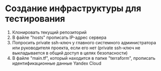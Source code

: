 # Создание инфраструктуры для тестирования
1. Клонировать текущий репозиторий
2. В файле "hosts" прописать IP-адрес сервера
3. Попросить private ssh-ключ у главного системного администратора или руководителя проекта, если его нет (private ssh-ключ не выкладывается в общий доступ в целях безопасности)
4. В файле "main.tf", который находится в папке "terraform", прописать идентификационные данные Yandex Cloud